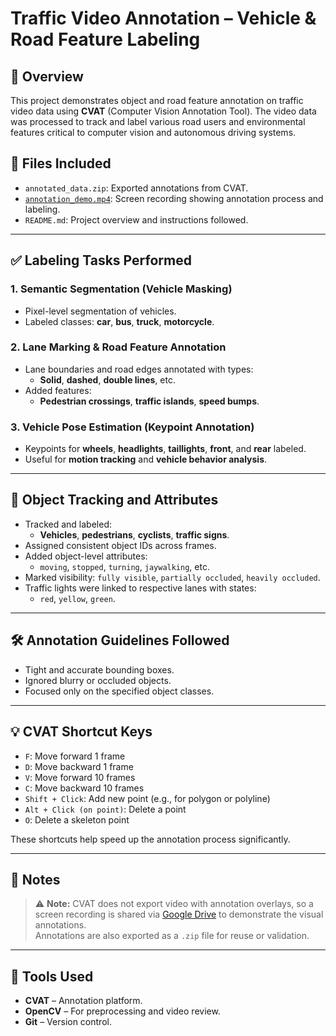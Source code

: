 # Traffic Video Annotation – Vehicle & Road Feature Labeling

## 📌 Overview
This project demonstrates object and road feature annotation on traffic video data using **CVAT** (Computer Vision Annotation Tool). The video data was processed to track and label various road users and environmental features critical to computer vision and autonomous driving systems.

## 📁 Files Included
- `annotated_data.zip`: Exported annotations from CVAT.
- [`annotation_demo.mp4`](https://drive.google.com/drive/folders/1dzhTByfQ_6UnoO4rIO46q9X7IJ8J3B2Z?usp=drive_link): Screen recording showing annotation process and labeling.
- `README.md`: Project overview and instructions followed.

---

## ✅ Labeling Tasks Performed

### 1. Semantic Segmentation (Vehicle Masking)
- Pixel-level segmentation of vehicles.
- Labeled classes: **car**, **bus**, **truck**, **motorcycle**.

### 2. Lane Marking & Road Feature Annotation
- Lane boundaries and road edges annotated with types:
  - **Solid**, **dashed**, **double lines**, etc.
- Added features:
  - **Pedestrian crossings**, **traffic islands**, **speed bumps**.

### 3. Vehicle Pose Estimation (Keypoint Annotation)
- Keypoints for **wheels**, **headlights**, **taillights**, **front**, and **rear** labeled.
- Useful for **motion tracking** and **vehicle behavior analysis**.

---

## 🧠 Object Tracking and Attributes

- Tracked and labeled:
  - **Vehicles**, **pedestrians**, **cyclists**, **traffic signs**.
- Assigned consistent object IDs across frames.
- Added object-level attributes:
  - `moving`, `stopped`, `turning`, `jaywalking`, etc.
- Marked visibility: `fully visible`, `partially occluded`, `heavily occluded`.
- Traffic lights were linked to respective lanes with states:
  - `red`, `yellow`, `green`.

---

## 🛠️ Annotation Guidelines Followed
- Tight and accurate bounding boxes.
- Ignored blurry or occluded objects.
- Focused only on the specified object classes.

---

## 💡 CVAT Shortcut Keys

- `F`: Move forward 1 frame  
- `D`: Move backward 1 frame  
- `V`: Move forward 10 frames  
- `C`: Move backward 10 frames  
- `Shift + Click`: Add new point (e.g., for polygon or polyline)  
- `Alt + Click (on point)`: Delete a point  
- `O`: Delete a skeleton point  

These shortcuts help speed up the annotation process significantly.

---


## 🔗 Notes
> ⚠️ **Note:** CVAT does not export video with annotation overlays, so a screen recording is shared via [Google Drive](https://drive.google.com/drive/folders/1dzhTByfQ_6UnoO4rIO46q9X7IJ8J3B2Z?usp=drive_link) to demonstrate the visual annotations.  
> Annotations are also exported as a `.zip` file for reuse or validation.


---

## 🚀 Tools Used
- **CVAT** – Annotation platform.
- **OpenCV** – For preprocessing and video review.
- **Git** – Version control.
